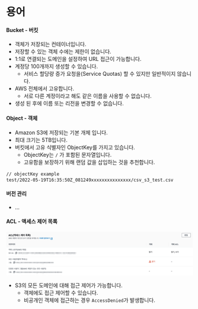 # 용어

#### Bucket - 버킷

* 객체가 저장되는 컨테이너입니다.
* 저장할 수 있는 객체 수에는 제한이 없습니다.&#x20;
* 1:1로 연결되는 도메인을 설정하여 URL 접근이 가능합니다.
* 계정당 100개까지 생성할 수 있습니다.
  * 서비스 할당량 증가 요청을(Service Quotas) 할 수 있지만 일반적이지 않습니다.
* AWS 전체에서 고유합니다.
  * 서로 다른 계정이라고 해도 같은 이름을 사용할 수 없습니다.
* 생성 된 후에 이름 또는 리전을 변경할 수 없습니다.

#### Object - 객체

* Amazon S3에 저장되는 기본 개체 입니다.
* 최대 크기는 5TB입니다.
* 버킷에서 고유 식별자인 ObjectKey를 가지고 있습니다.
  * ObjectKey는 `/` 가 포함된 문자열입니다.
  * 고유함을 보장하기 위해 랜덤 값을 삽입하는 것을 추천합니다.

```properties
// objectKey example
test/2022-05-19T16:35:50Z_081249xxxxxxxxxxxxxxx/csv_s3_test.csv
```

#### 버전 관리

* ...

#### ACL - 액세스 제어 목록

![](<../../.gitbook/assets/image (6).png>)

* S3의 모든 도메인에 대해 접근 제어가 가능합니다.
  * 객체에도 접근 제어할 수 있습니다.
  * 비공개인 객체에 접근하는 경우 `AccessDenied`가 발생합니다.
